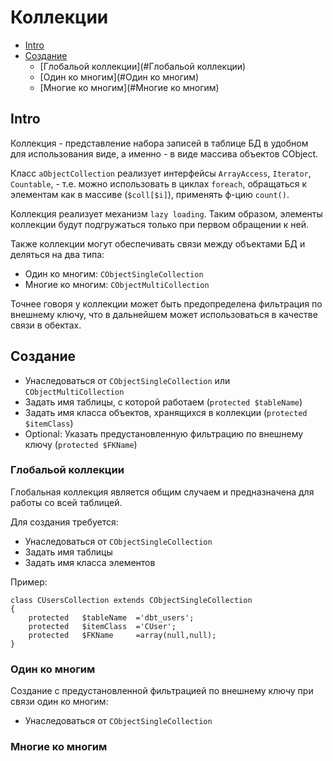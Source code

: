 Коллекции
=========

- [Intro](#Intro)
- [Создание](#Создание)
  - [Глобальой коллекции](#Глобальой коллекции)
  - [Один ко многим](#Один ко многим)
  - [Многие ко многим](#Многие ко многим)


Intro
-----

Коллекция - представление набора записей в таблице БД в удобном для использования виде,
а именно - в виде массива объектов CObject.

Класс `aObjectCollection` реализует интерфейсы `ArrayAccess`, `Iterator`, `Countable`, -
т.е. можно использовать в циклах `foreach`, обращаться к элементам как в массиве (`$coll[$i]`),
применять ф-цию `count()`.

Коллекция реализует механизм `lazy loading`. Таким образом, элементы коллекции будут подгружаться только при
первом обращении к ней.

Также коллекции могут обеспечивать связи между объектами БД и деляться на два типа:
- Один ко многим: `CObjectSingleCollection`
- Многие ко многим: `CObjectMultiCollection`

Точнее говоря у коллекции может быть предопределена фильтрация по внешнему ключу,
что в дальнейшем может использоваться в качестве связи в обектах.


Создание
--------

- Унаследоваться от `CObjectSingleCollection` или `CObjectMultiCollection`
- Задать имя таблицы, с которой работаем (`protected $tableName`)
- Задать имя класса объектов, хранящихся в коллекции (`protected $itemClass`)
- Optional: Указать предустановленную фильтрацию по внешнему ключу (`protected $FKName`)

### Глобальой коллекции

Глобальная коллекция является общим случаем и предназначена для работы со всей таблицей.

Для создания требуется:
- Унаследоваться от `CObjectSingleCollection`
- Задать имя таблицы
- Задать имя класса элементов

Пример:

	class CUsersCollection extends CObjectSingleCollection
	{
		protected	$tableName	='dbt_users';
		protected	$itemClass	='CUser';
		protected	$FKName		=array(null,null);
	}


### Один ко многим

Создание с предустановленной фильтрацией по внешнему ключу при связи один ко многим:
- Унаследоваться от `CObjectSingleCollection`


### Многие ко многим


